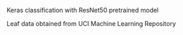 Keras classification with ResNet50 pretrained model

Leaf data obtained from UCI Machine Learning Repository

